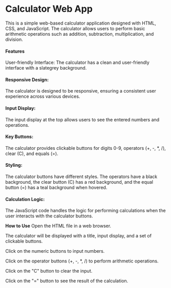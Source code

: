 <h1>Calculator Web App</h1>

This is a simple web-based calculator application designed with HTML, CSS, and JavaScript. The calculator allows users to perform basic arithmetic operations such as addition, subtraction, multiplication, and division.

<h4>Features</h4>
User-friendly Interface: The calculator has a clean and user-friendly interface with a slategrey background.

<h4>Responsive Design:</h4> The calculator is designed to be responsive, ensuring a consistent user experience across various devices.

<h4>Input Display:</h4> The input display at the top allows users to see the entered numbers and operations.

<h4>Key Buttons:</h4> The calculator provides clickable buttons for digits 0-9, operators (+, -, *, /), clear (C), and equals (=).

<h4>Styling:</h4> The calculator buttons have different styles. The operators have a black background, the clear button (C) has a red background, and the equal button (=) has a teal background when hovered.

<h4>Calculation Logic:</h4> The JavaScript code handles the logic for performing calculations when the user interacts with the calculator buttons.

<b>How to Use</b>
Open the HTML file in a web browser.

The calculator will be displayed with a title, input display, and a set of clickable buttons.

Click on the numeric buttons to input numbers.

Click on the operator buttons (+, -, *, /) to perform arithmetic operations.

Click on the "C" button to clear the input.

Click on the "=" button to see the result of the calculation.
